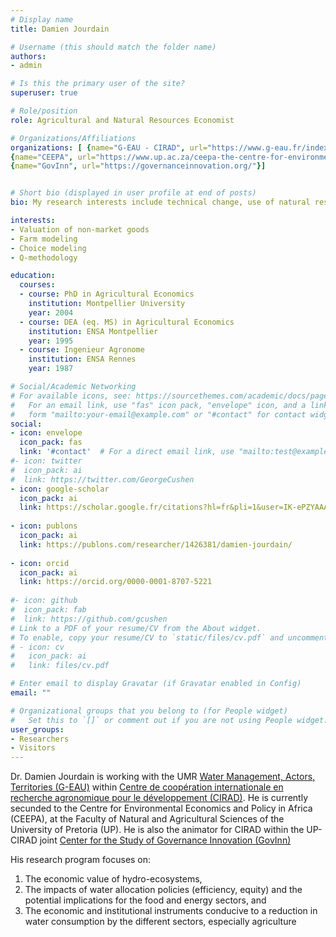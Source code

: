 ```yaml
---
# Display name
title: Damien Jourdain

# Username (this should match the folder name)
authors:
- admin

# Is this the primary user of the site?
superuser: true

# Role/position
role: Agricultural and Natural Resources Economist

# Organizations/Affiliations
organizations: [ {name="G-EAU - CIRAD", url="https://www.g-eau.fr/index.php/en/"},
{name="CEEPA", url="https://www.up.ac.za/ceepa-the-centre-for-environmental-economics-and-policy-in-african"},
{name="GovInn", url="https://governanceinnovation.org/"}]


# Short bio (displayed in user profile at end of posts)
bio: My research interests include technical change, use of natural resources by farming households, environmental valuation

interests:
- Valuation of non-market goods
- Farm modeling
- Choice modeling
- Q-methodology

education:
  courses:
  - course: PhD in Agricultural Economics
    institution: Montpellier University 
    year: 2004
  - course: DEA (eq. MS) in Agricultural Economics
    institution: ENSA Montpellier
    year: 1995
  - course: Ingenieur Agronome
    institution: ENSA Rennes
    year: 1987

# Social/Academic Networking
# For available icons, see: https://sourcethemes.com/academic/docs/page-builder/#icons
#   For an email link, use "fas" icon pack, "envelope" icon, and a link in the
#   form "mailto:your-email@example.com" or "#contact" for contact widget.
social:
- icon: envelope
  icon_pack: fas
  link: '#contact'  # For a direct email link, use "mailto:test@example.org".
#- icon: twitter
#  icon_pack: ai
#  link: https://twitter.com/GeorgeCushen
- icon: google-scholar
  icon_pack: ai
  link: https://scholar.google.fr/citations?hl=fr&pli=1&user=IK-ePZYAAAAJ
  
- icon: publons
  icon_pack: ai
  link: https://publons.com/researcher/1426381/damien-jourdain/
  
- icon: orcid
  icon_pack: ai
  link: https://orcid.org/0000-0001-8707-5221
  
#- icon: github
#  icon_pack: fab
#  link: https://github.com/gcushen
# Link to a PDF of your resume/CV from the About widget.
# To enable, copy your resume/CV to `static/files/cv.pdf` and uncomment the lines below.
# - icon: cv
#   icon_pack: ai
#   link: files/cv.pdf

# Enter email to display Gravatar (if Gravatar enabled in Config)
email: ""

# Organizational groups that you belong to (for People widget)
#   Set this to `[]` or comment out if you are not using People widget.
user_groups:
- Researchers
- Visitors
---
```


Dr. Damien Jourdain is working with the UMR [Water Management, Actors, Territories (G-EAU)](https://www.g-eau.fr/index.php/en/) within [Centre de coopération internationale en recherche agronomique pour le développement (CIRAD)](https://www.cirad.fr/en/home-page). He is currently secunded to the Centre for Environmental Economics and Policy in Africa (CEEPA), at the Faculty of Natural and Agricultural Sciences of the University of Pretoria (UP). He is also the animator for CIRAD within the UP-CIRAD joint  [Center for the Study of Governance Innovation (GovInn)](http://governanceinnovation.org/)

His research program focuses on:

1. The economic value of hydro-ecosystems,
2. The impacts of water allocation policies (efficiency, equity) and the potential implications for the food and energy sectors, and
3. The economic and institutional instruments conducive to a reduction in water consumption by the different sectors, especially agriculture


